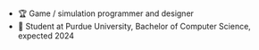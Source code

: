 - 🏆 Game / simulation programmer and designer
- 🏫 Student at Purdue University, Bachelor of Computer Science, expected 2024
